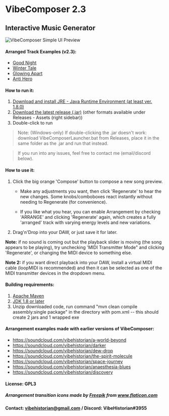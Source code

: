# VibeComposer 2.3
## Interactive Music Generator

![VibeComposer Simple UI Preview](https://i.imgur.com/O53OLLq.png)

#### Arranged Track Examples (v2.3): 
- [Good Night](https://soundcloud.com/vibehistorian/good-night)
- [Winter Tale](https://soundcloud.com/vibehistorian/winter-tale)
- [Glowing Apart](https://soundcloud.com/vibehistorian/glowing-apart)
- [Anti Hero](https://soundcloud.com/vibehistorian/anti-hero)

#### How to run it:
1. [Download and install JRE - Java Runtime Environment (at least ver. 1.8.0)](https://java.com/en/download/)
2. [Download the latest release (.jar)](https://github.com/VibeHistorian/VibeComposer/releases/download/v2.3-beta/VibeComposer-2.3-beta-JAR.jar) (other formats available under Releases - Assets (right sidebar))
3. Double-click to run
  > Note: (Windows-only) If double-clicking the .jar doesn't work: download VibeComposerLauncher.bat from Releases, place it in the same folder as the .jar and run that instead.
  
  > If you run into any issues, feel free to contact me (email/discord below).

#### How to use it:
1. Click the big orange 'Compose' button to compose a new song preview.

    -  Make any adjustments you want, then click 'Regenerate' to hear the new changes. Some knobs/comboboxes react instantly without needing to Regenerate (for convenience).

    -  If you like what you hear, you can enable Arrangement by checking 'ARRANGE' and clicking 'Regenerate' again, 
     which creates a fully 'arranged' track with varying energy levels and new variations.

2. Drag'n'Drop into your DAW, or just save it for later.


**Note:** if no sound is coming out but the playback slider is moving (the song appears to be playing), try unchecking 'MIDI Transmitter Mode" and clicking 'Regenerate', or changing the MIDI device to something else.

**Note 2:** if you want direct playback into your DAW, install a virtual MIDI cable (loopMIDI is recommended) 
    and then it can be selected as one of the MIDI transmitter devices in the dropdown menu.
    
#### Building requirements:
1. [Apache Maven](https://maven.apache.org/guides/getting-started/maven-in-five-minutes.html)
2. [JDK 1.8 or later](https://jdk.java.net/)
3. Unzip downloaded code, run command "mvn clean compile assembly:single package" in the directory with pom.xml
	-- this should create 2 jars and 1 wrapped exe

#### Arrangement examples made with earlier versions of VibeComposer: 
- https://soundcloud.com/vibehistorian/a-world-beyond
- https://soundcloud.com/vibehistorian/darker
- https://soundcloud.com/vibehistorian/dew-drop
- https://soundcloud.com/vibehistorian/the-spirit-molecule
- https://soundcloud.com/vibehistorian/space-journey
- https://soundcloud.com/vibehistorian/anaesthesia-blues
- https://soundcloud.com/vibehistorian/discovery

#### License: GPL3
    
##### <div>Arrangement transition icons made by <a href="https://www.freepik.com" title="Freepik">Freepik</a> from <a href="https://www.flaticon.com/" title="Flaticon">www.flaticon.com</a></div>
	
#### Contact: vibehistorian@gmail.com / Discord: VibeHistorian#3955
